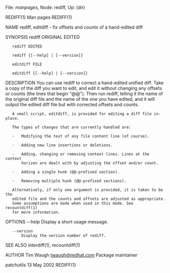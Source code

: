 File: *manpages*,  Node: rediff,  Up: (dir)

REDIFF(1)                          Man pages                         REDIFF(1)



NAME
       rediff, editdiff - fix offsets and counts of a hand-edited diff

SYNOPSIS
       rediff ORIGINAL EDITED

       rediff EDITED

       rediff {[--help] | [--version]}

       editdiff FILE

       editdiff {[--help] | [--version]}

DESCRIPTION
       You can use rediff to correct a hand-edited unified diff. Take a copy
       of the diff you want to edit, and edit it without changing any offsets
       or counts (the lines that begin “@@”). Then run rediff, telling it the
       name of the original diff file and the name of the one you have edited,
       and it will output the edited diff file but with corrected offsets and
       counts.

       A small script, editdiff, is provided for editing a diff file in-place.

       The types of changes that are currently handled are:

       ·   Modifying the text of any file content line (of course).

       ·   Adding new line insertions or deletions.

       ·   Adding, changing or removing context lines. Lines at the context
           horizon are dealt with by adjusting the offset and/or count.

       ·   Adding a single hunk (@@-prefixed section).

       ·   Removing multiple hunk (@@-prefixed sections).

       Alternatively, if only one argument is provided, it is taken to be the
       edited file and the counts and offsets are adjusted as appropriate.
       Some assumptions are made when used in this mode. See recountdiff(1)
       for more information.

OPTIONS
       --help
           Display a short usage message.

       --version
           Display the version number of rediff.

SEE ALSO
       interdiff(1), recountdiff(1)

AUTHOR
       Tim Waugh <twaugh@redhat.com>
           Package maintainer



patchutils                        13 May 2002                        REDIFF(1)
